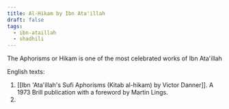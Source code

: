 ```yaml
---
title: Al-Hikam by Ibn Ata'illah
draft: false
tags:
  - ibn-ataillah
  - shadhili
---
```

The Aphorisms or Hikam is one of the most celebrated works of Ibn Ata'illah

English texts: 
1. [[Ibn 'Ata'illah's Sufi Aphorisms (Kitab al-hikam) by Victor Danner]]. A 1973 Brill publication with a foreword by Martin Lings.
2. 

